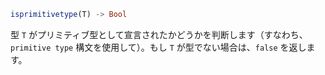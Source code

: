```julia
isprimitivetype(T) -> Bool
```

型 `T` がプリミティブ型として宣言されたかどうかを判断します（すなわち、`primitive type` 構文を使用して）。もし `T` が型でない場合は、`false` を返します。
